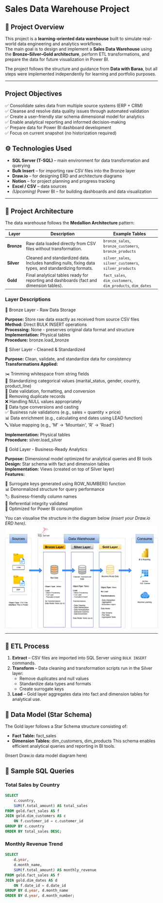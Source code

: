 # Sales Data Warehouse Project

## 📘 Project Overview
This project is a **learning-oriented data warehouse** built to simulate real-world data engineering and analytics workflows.  
The main goal is to design and implement a **Sales Data Warehouse** using the **Bronze–Silver–Gold architecture**, perform ETL transformations, and prepare the data for future visualization in Power BI.

The project follows the structure and guidance from **Data with Baraa**, but all steps were implemented independently for learning and portfolio purposes.

---
## Project Objectives

✅ Consolidate sales data from multiple source systems (ERP + CRM)  
✅ Cleanse and resolve data quality issues through automated validation  
✅ Create a user-friendly star schema dimensional model for analytics  
✅ Enable analytical reporting and informed decision-making  
✅ Prepare data for Power BI dashboard development  
✅ Focus on current snapshot (no historization required)  

## ⚙️ Technologies Used
- **SQL Server (T-SQL)** – main environment for data transformation and querying  
- **Bulk Insert** – for importing raw CSV files into the Bronze layer  
- **Draw.io** – for designing ERD and architecture diagrams  
- **Notion** – for project planning and progress tracking  
- **Excel / CSV** – data sources  
- *(Upcoming)* Power BI – for building dashboards and data visualization  

---

## 🧱 Project Architecture

The data warehouse follows the **Medallion Architecture** pattern:

| Layer | Description | Example Tables |
|--------|--------------|----------------|
| **Bronze** | Raw data loaded directly from CSV files without transformation. | `bronze_sales`, `bronze_customers`, `bronze_products` |
| **Silver** | Cleaned and standardized data. Includes handling nulls, fixing data types, and standardizing formats. | `silver_sales`, `silver_customers`, `silver_products` |
| **Gold** | Final analytical tables ready for reporting and dashboards (fact and dimension tables). | `fact_sales`, `dim_customers`, `dim_products`, `dim_dates` |

### Layer Descriptions  
🥉 Bronze Layer - Raw Data Storage  

**Purpose:** Store raw data exactly as received from source CSV files  
**Method:** Direct BULK INSERT operations  
**Processing:** None - preserves original data format and structure  
**Implementation:** Physical tables  
**Procedure:** bronze.load_bronze  

🥈 Silver Layer - Cleaned & Standardized  

**Purpose:** Clean, validate, and standardize data for consistency
**Transformations Applied:**  

✂️ Trimming whitespace from string fields  
📏 Standardizing categorical values (marital_status, gender, country, product_line)  
📅 Date validation, formatting, and conversion  
🔑 Removing duplicate records  
❌ Handling NULL values appropriately  
🔄 Data type conversions and casting  
✅ Business rule validations (e.g., sales = quantity × price)  
📊 Data enrichment (e.g., calculating end dates using LEAD function)  
🔤 Value mapping (e.g., 'M' → 'Mountain', 'R' → 'Road')  


**Implementation:** Physical tables  
**Procedure:** silver.load_silver  

🥇 Gold Layer - Business-Ready Analytics  

**Purpose:** Dimensional model optimized for analytical queries and BI tools  
**Design:** Star schema with fact and dimension tables  
**Implementation:** Views (created on top of Silver layer)  
**Features:**  

🔑 Surrogate keys generated using ROW_NUMBER() function  
📊 Denormalized structure for query performance  
🏷️ Business-friendly column names  
🔗 Referential integrity validated  
🎯 Optimized for Power BI consumption  

You can visualise the structure in the diagram below *(insert your Draw.io ERD here)*.  
![Warehouse_Architecture](docs/Warehouse_Architecture.png)

---

## 🔄 ETL Process

1. **Extract** – CSV files are imported into SQL Server using `BULK INSERT` commands.  
2. **Transform** – Data cleaning and transformation scripts run in the Silver layer:
   - Remove duplicates and null values  
   - Standardize data types and formats  
   - Create surrogate keys  
3. **Load** – Gold layer aggregates data into fact and dimension tables for analytical use.

## 🧩 Data Model (Star Schema)

The Gold layer follows a Star Schema structure consisting of:
- **Fact Table:** fact_sales
- **Dimension Tables:** dim_customers, dim_products
This schema enables efficient analytical queries and reporting in BI tools.

(Insert Draw.io data model diagram here)

## 🧮 Sample SQL Queries

### Total Sales by Country
```sql
SELECT 
    c.country,
    SUM(f.total_amount) AS total_sales
FROM gold.fact_sales AS f
JOIN gold.dim_customers AS c
    ON f.customer_id = c.customer_id
GROUP BY c.country
ORDER BY total_sales DESC;
```

### Monthly Revenue Trend
```sql
SELECT 
    d.year,
    d.month_name,
    SUM(f.total_amount) AS monthly_revenue
FROM gold.fact_sales AS f
JOIN gold.dim_dates AS d
    ON f.date_id = d.date_id
GROUP BY d.year, d.month_name
ORDER BY d.year, d.month_number;
```


